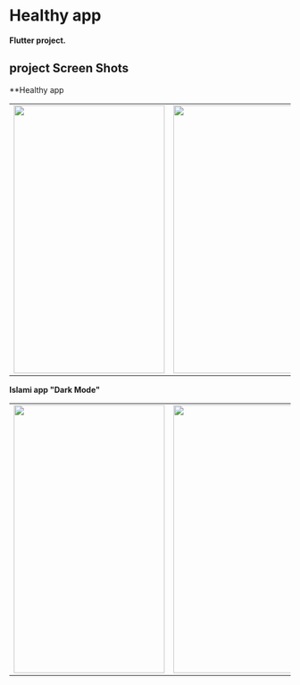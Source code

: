 # Healthy app

 **Flutter project.**

## project Screen Shots


**Healthy app
<table>
  <tr>
    <td><img src="![Screenshot 2023-05-29 201237](https://github.com/MohamedAliMostafa/simple_Healthy_App/assets/132190049/d9932ba5-f6aa-425d-bea3-ce1c5d2d12a9)" width=270 height=480></td>
    <td><img src="![Screenshot 2023-05-29 201302](https://github.com/MohamedAliMostafa/simple_Healthy_App/assets/132190049/e906bf94-a293-4c01-9378-76c83b5349c4)" width=270 height=480></td>
    <td><img src="![Screenshot 2023-05-29 201324](https://github.com/MohamedAliMostafa/simple_Healthy_App/assets/132190049/119dba76-f379-46bb-b752-9ecea75f506b)" width=270 height=480></td>
  </tr>
 </table>
 
 **Islami app "Dark Mode"**
 <table>
 
  <tr>
    <td><img src="https://user-images.githubusercontent.com/132190049/235465268-34d73d3a-2a11-4e05-b67b-60b97bf97a67.jpg" width=270 height=480></td>
    <td><img src="https://user-images.githubusercontent.com/132190049/235465336-ddc059a9-ac6f-4bfa-ac20-e939bd7b4424.jpg" width=270 height=480></td>
    <td><img src="https://user-images.githubusercontent.com/132190049/235465393-ff8cdf32-3dc5-45b1-9176-f859c79573a6.jpg" width=270 height=480></td>
  </tr>
 </table>



